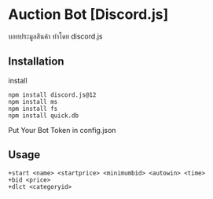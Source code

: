 # Auction Bot [Discord.js]
 บอทประมูลสินค้า ทำโดย discord.js
 
## Installation
install
 ```shell
 npm install discord.js@12
 npm install ms
 npm install fs
 npm install quick.db
 ```
Put Your Bot Token in config.json

## Usage
 ```
 +start <name> <startprice> <minimumbid> <autowin> <time>
 +bid <price>
 +dlct <categoryid>
 ```
